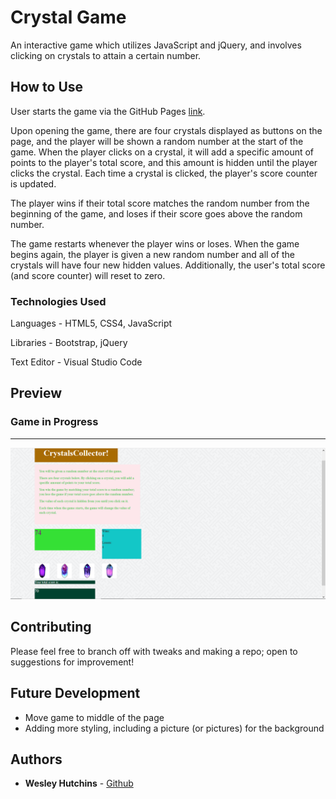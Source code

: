 # Crystal Game

An interactive game which utilizes JavaScript and jQuery, and involves clicking on crystals to attain a certain number.


## How to Use

User starts the game via the GitHub Pages [link](https://wespres1990.github.io/Crystal-Game/).

Upon opening the game, there are four crystals displayed as buttons on the page, and the player will be shown a random number at the start of the game. When the player clicks on a crystal, it will add a specific amount of points to the player's total score, and this amount is hidden until the player clicks the crystal. Each time a crystal is clicked, the player's score counter is updated.

The player wins if their total score matches the random number from the beginning of the game, and loses if their score goes above the random number.

The game restarts whenever the player wins or loses. When the game begins again, the player is given a new random number and all of the crystals will have four new hidden values. Additionally, the user's total score (and score counter) will reset to zero.


### Technologies Used

Languages - HTML5, CSS4, JavaScript

Libraries - Bootstrap, jQuery

Text Editor - Visual Studio Code


## Preview

### Game in Progress
- - - -
<img src="screenshots/crystal-game.PNG"/>


## Contributing

Please feel free to branch off with tweaks and making a repo; open to suggestions for improvement!


## Future Development

* Move game to middle of the page
* Adding more styling, including a picture (or pictures) for the background


## Authors

* **Wesley Hutchins** - [Github](https://github.com/WesPres1990)